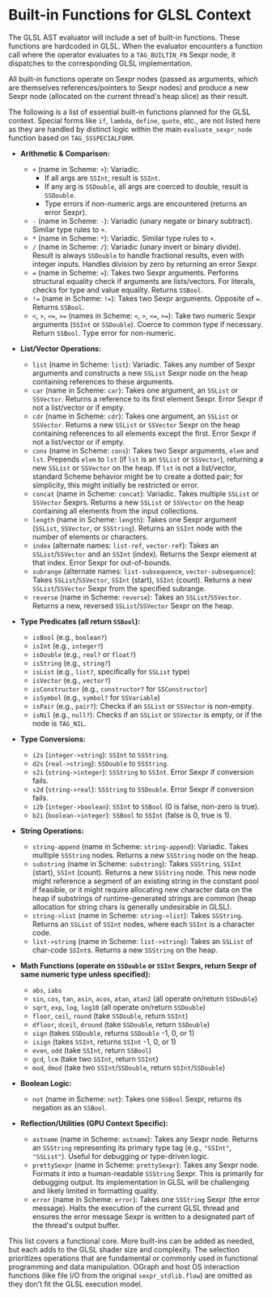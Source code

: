# Built-in Functions for GLSL Context

The GLSL AST evaluator will include a set of built-in functions. These functions are hardcoded in GLSL. When the evaluator encounters a function call where the operator evaluates to a `TAG_BUILTIN_FN` Sexpr node, it dispatches to the corresponding GLSL implementation.

All built-in functions operate on Sexpr nodes (passed as arguments, which are themselves references/pointers to Sexpr nodes) and produce a new Sexpr node (allocated on the current thread's heap slice) as their result.

The following is a list of essential built-in functions planned for the GLSL context. Special forms like `if`, `lambda`, `define`, `quote`, etc., are not listed here as they are handled by distinct logic within the main `evaluate_sexpr_node` function based on `TAG_SSSPECIALFORM`.

*   **Arithmetic & Comparison:**
    *   `+` (name in Scheme: `+`): Variadic.
        *   If all args are `SSInt`, result is `SSInt`.
        *   If any arg is `SSDouble`, all args are coerced to double, result is `SSDouble`.
        *   Type errors if non-numeric args are encountered (returns an error Sexpr).
    *   `-` (name in Scheme: `-`): Variadic (unary negate or binary subtract). Similar type rules to `+`.
    *   `*` (name in Scheme: `*`): Variadic. Similar type rules to `+`.
    *   `/` (name in Scheme: `/`): Variadic (unary invert or binary divide). Result is always `SSDouble` to handle fractional results, even with integer inputs. Handles division by zero by returning an error Sexpr.
    *   `=` (name in Scheme: `=`): Takes two Sexpr arguments. Performs structural equality check if arguments are lists/vectors. For literals, checks for type and value equality. Returns `SSBool`.
    *   `!=` (name in Scheme: `!=`): Takes two Sexpr arguments. Opposite of `=`. Returns `SSBool`.
    *   `<`, `>`, `<=`, `>=` (names in Scheme: `<`, `>`, `<=`, `>=`): Take two numeric Sexpr arguments (`SSInt` or `SSDouble`). Coerce to common type if necessary. Return `SSBool`. Type error for non-numeric.

*   **List/Vector Operations:**
    *   `list` (name in Scheme: `list`): Variadic. Takes any number of Sexpr arguments and constructs a new `SSList` Sexpr node on the heap containing references to these arguments.
    *   `car` (name in Scheme: `car`): Takes one argument, an `SSList` or `SSVector`. Returns a reference to its first element Sexpr. Error Sexpr if not a list/vector or if empty.
    *   `cdr` (name in Scheme: `cdr`): Takes one argument, an `SSList` or `SSVector`. Returns a new `SSList` or `SSVector` Sexpr on the heap containing references to all elements except the first. Error Sexpr if not a list/vector or if empty.
    *   `cons` (name in Scheme: `cons`): Takes two Sexpr arguments, `elem` and `lst`. Prepends `elem` to `lst` (if `lst` is an `SSList` or `SSVector`), returning a new `SSList` or `SSVector` on the heap. If `lst` is not a list/vector, standard Scheme behavior might be to create a dotted pair; for simplicity, this might initially be restricted or error.
    *   `concat` (name in Scheme: `concat`): Variadic. Takes multiple `SSList` or `SSVector` Sexprs. Returns a new `SSList` or `SSVector` on the heap containing all elements from the input collections.
    *   `length` (name in Scheme: `length`): Takes one Sexpr argument (`SSList`, `SSVector`, or `SSString`). Returns an `SSInt` node with the number of elements or characters.
    *   `index` (alternate names: `list-ref`, `vector-ref`): Takes an `SSList`/`SSVector` and an `SSInt` (index). Returns the Sexpr element at that index. Error Sexpr for out-of-bounds.
    *   `subrange` (alternate names: `list-subsequence`, `vector-subsequence`): Takes `SSList`/`SSVector`, `SSInt` (start), `SSInt` (count). Returns a new `SSList`/`SSVector` Sexpr from the specified subrange.
    *   `reverse` (name in Scheme: `reverse`): Takes an `SSList`/`SSVector`. Returns a new, reversed `SSList`/`SSVector` Sexpr on the heap.

*   **Type Predicates (all return `SSBool`):**
    *   `isBool` (e.g., `boolean?`)
    *   `isInt` (e.g., `integer?`)
    *   `isDouble` (e.g., `real?` or `float?`)
    *   `isString` (e.g., `string?`)
    *   `isList` (e.g., `list?`, specifically for `SSList` type)
    *   `isVector` (e.g., `vector?`)
    *   `isConstructor` (e.g., `constructor?` for `SSConstructor`)
    *   `isSymbol` (e.g., `symbol?` for `SSVariable`)
    *   `isPair` (e.g., `pair?`): Checks if an `SSList` or `SSVector` is non-empty.
    *   `isNil` (e.g., `null?`): Checks if an `SSList` or `SSVector` is empty, or if the node is `TAG_NIL`.

*   **Type Conversions:**
    *   `i2s` (`integer->string`): `SSInt` to `SSString`.
    *   `d2s` (`real->string`): `SSDouble` to `SSString`.
    *   `s2i` (`string->integer`): `SSString` to `SSInt`. Error Sexpr if conversion fails.
    *   `s2d` (`string->real`): `SSString` to `SSDouble`. Error Sexpr if conversion fails.
    *   `i2b` (`integer->boolean`): `SSInt` to `SSBool` (0 is false, non-zero is true).
    *   `b2i` (`boolean->integer`): `SSBool` to `SSInt` (false is 0, true is 1).

*   **String Operations:**
    *   `string-append` (name in Scheme: `string-append`): Variadic. Takes multiple `SSString` nodes. Returns a new `SSString` node on the heap.
    *   `substring` (name in Scheme: `substring`): Takes `SSString`, `SSInt` (start), `SSInt` (count). Returns a new `SSString` node. This new node might reference a segment of an existing string in the constant pool if feasible, or it might require allocating new character data on the heap if substrings of runtime-generated strings are common (heap allocation for string chars is generally undesirable in GLSL).
    *   `string->list` (name in Scheme: `string->list`): Takes `SSString`. Returns an `SSList` of `SSInt` nodes, where each `SSInt` is a character code.
    *   `list->string` (name in Scheme: `list->string`): Takes an `SSList` of char-code `SSInt`s. Returns a new `SSString` on the heap.

*   **Math Functions (operate on `SSDouble` or `SSInt` Sexprs, return Sexpr of same numeric type unless specified):**
    *   `abs`, `iabs`
    *   `sin`, `cos`, `tan`, `asin`, `acos`, `atan`, `atan2` (all operate on/return `SSDouble`)
    *   `sqrt`, `exp`, `log`, `log10` (all operate on/return `SSDouble`)
    *   `floor`, `ceil`, `round` (take `SSDouble`, return `SSInt`)
    *   `dfloor`, `dceil`, `dround` (take `SSDouble`, return `SSDouble`)
    *   `sign` (takes `SSDouble`, returns `SSDouble` -1, 0, or 1)
    *   `isign` (takes `SSInt`, returns `SSInt` -1, 0, or 1)
    *   `even`, `odd` (take `SSInt`, return `SSBool`)
    *   `gcd`, `lcm` (take two `SSInt`, return `SSInt`)
    *   `mod`, `dmod` (take two `SSInt`/`SSDouble`, return `SSInt`/`SSDouble`)

*   **Boolean Logic:**
    *   `not` (name in Scheme: `not`): Takes one `SSBool` Sexpr, returns its negation as an `SSBool`.

*   **Reflection/Utilities (GPU Context Specific):**
    *   `astname` (name in Scheme: `astname`): Takes any Sexpr node. Returns an `SSString` representing its primary type tag (e.g., `"SSInt"`, `"SSList"`). Useful for debugging or type-driven logic.
    *   `prettySexpr` (name in Scheme: `prettySexpr`): Takes any Sexpr node. Formats it into a human-readable `SSString` Sexpr. This is primarily for debugging output. Its implementation in GLSL will be challenging and likely limited in formatting quality.
    *   `error` (name in Scheme: `error`): Takes one `SSString` Sexpr (the error message). Halts the execution of the current GLSL thread and ensures the error message Sexpr is written to a designated part of the thread's output buffer.

This list covers a functional core. More built-ins can be added as needed, but each adds to the GLSL shader size and complexity. The selection prioritizes operations that are fundamental or commonly used in functional programming and data manipulation. OGraph and host OS interaction functions (like file I/O from the original `sexpr_stdlib.flow`) are omitted as they don't fit the GLSL execution model.